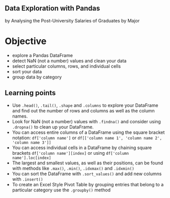 ## Data Exploration with Pandas
by Analysing the Post-University Salaries of Graduates by Major

# Objective
- explore a Pandas DataFrame
- detect NaN (not a number) values and clean your data
- select particular columns, rows, and individual cells
- sort your data
- group data by category

## Learning points

- Use ```.head()```, ```.tail()```, ```.shape``` and ```.columns``` to explore your DataFrame and find out the number of rows and columns as well as the column names.
- Look for NaN (not a number) values with ```.findna()``` and consider using ```.dropna()``` to clean up your DataFrame.
- You can access entire columns of a DataFrame using the square bracket notation: ```df['column name']``` or ```df[['column name 1', 'column name 2', 'column name 3']]```
- You can access individual cells in a DataFrame by chaining square brackets ```df['column name'][index]``` or using ```df['column name'].loc[index]```
- The largest and smallest values, as well as their positions, can be found with methods like ```.max()```, ```.min()```, ```.idxmax()``` and ```.idxmin()```
- You can sort the DataFrame with ```.sort_values()``` and add new columns with ```.insert()```
- To create an Excel Style Pivot Table by grouping entries that belong to a particular category use the ```.groupby()``` method
